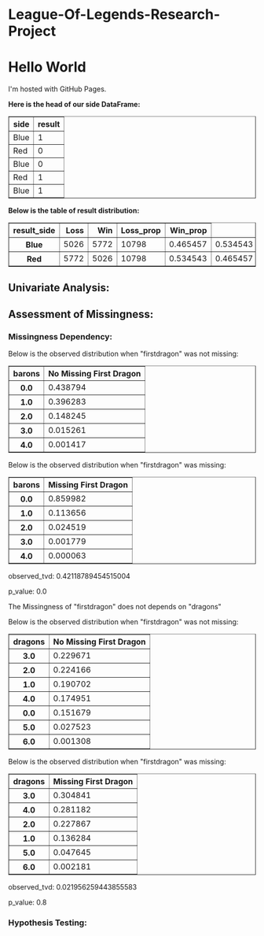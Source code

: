 # League-Of-Legends-Research-Project
<!DOCTYPE html>
<html>
<body>
<h1>Hello World</h1>
<p>I'm hosted with GitHub Pages.</p>
<p>
<strong> Here is the head of our side DataFrame: </strong>   
</p>
<table border="1" class="dataframe">
  <thead>
    <tr>
      <th style="text-align: right">side</th>
      <th style="text-align: right">result</th>
    </tr>
  </thead>
  <tbody>
    <tr>
      <td>Blue</td>
      <td>1</td>
    </tr>
    <tr>
      <td>Red</td>
      <td>0</td>
    </tr>
    <tr>
      <td>Blue</td>
      <td>0</td>
    </tr>
    <tr>
      <td>Red</td>
      <td>1</td>
    </tr>
    <tr>
      <td>Blue</td>
      <td>1</td>
    </tr>
  </tbody>
</table>
<p>
<strong> Below is the table of result distribution: </strong>   
</p>
<table border="1" class="dataframe">
  <thead>
    <tr>
      <th style="text-align: right">result_side</th>
      <th style="text-align: right">Loss</th>
      <th style="text-align: right">Win</th>
      <th style="text-align: right">Loss_prop</th>
      <th style="text-align: right">Win_prop</th>
    </tr>
  </thead>
  <tbody>
    <tr>
      <th>Blue</th>
      <td>5026</td>
      <td>5772</td>
      <td>10798</td>
      <td>0.465457</td>
      <td>0.534543</td>
    </tr>
    <tr>
      <th>Red</th>
      <td>5772</td>
      <td>5026</td>
      <td>10798</td>
      <td>0.534543</td>
      <td>0.465457</td>
    </tr>
  </tbody>
</table>
<h2>Univariate Analysis: </h2>
<p> </p>
<h2>Assessment of Missingness: </h2>
<h3>Missingness Dependency: </h3>
<p> Below is the observed distribution when "firstdragon" was not missing:</p>
<div>
<table border="1" class="dataframe">
  <thead>
    <tr>
      <th style="text-align: right">barons</th>
      <th style="text-align: right"> No Missing First Dragon</th>
    </tr>
  </thead>
  <tbody>
    <tr>
      <th>0.0</th>
      <td>0.438794</td>
    </tr>
    <tr>
      <th>1.0</th>
      <td>0.396283</td>
    </tr>
    <tr>
      <th>2.0</th>
      <td>0.148245</td>
    </tr>
    <tr>
      <th>3.0</th>
      <td>0.015261</td>
    </tr>
    <tr>
      <th>4.0</th>
      <td>0.001417</td>
    </tr>
  </tbody>
</table>
</div>
<p> Below is the observed distribution when "firstdragon" was missing:</p>
<div>
<table border="1" class="dataframe">
  <thead>
    <tr>
      <th style="text-align: right">barons</th>
      <th style="text-align: right">Missing First Dragon</th>
    </tr>
  </thead>
  <tbody>
    <tr>
      <th>0.0</th>
      <td>0.859982</td>
    </tr>
    <tr>
      <th>1.0</th>
      <td>0.113656</td>
    </tr>
    <tr>
      <th>2.0</th>
      <td>0.024519</td>
    </tr>
    <tr>
      <th>3.0</th>
      <td>0.001779</td>
    </tr>
    <tr>
      <th>4.0</th>
      <td>0.000063</td>
    </tr>
  </tbody>
</table>
</div>
<p> observed_tvd: 0.42118789454515004 </p>
<p> p_value: 0.0 </p>

<p> The Missingness of "firstdragon" does not depends on "dragons"</p>
<p> Below is the observed distribution when "firstdragon" was not missing:</p>
<div> 
<table border="1" class="dataframe">
  <thead>
    <tr>
      <th style="text-align: right">dragons</th>
      <th style="text-align: right"> No Missing First Dragon</th>
    </tr>
  </thead>
  <tbody>
    <tr>
      <th>3.0</th>
      <td>0.229671</td>
    </tr>
    <tr>
      <th>2.0</th>
      <td>0.224166</td>
    </tr>
    <tr>
      <th>1.0</th>
      <td>0.190702</td>
    </tr>
    <tr>
      <th>4.0</th>
      <td>0.174951</td>
    </tr>
    <tr>
      <th>0.0</th>
      <td>0.151679</td>
    </tr>
    <tr>
      <th>5.0</th>
      <td>0.027523</td>
    </tr>
    <tr>
      <th>6.0</th>
      <td>0.001308</td>
    </tr>
  </tbody>
</table>
</div>

<p> Below is the observed distribution when "firstdragon" was missing:</p>
<div>
<table border="1" class="dataframe">
  <thead>
    <tr>
      <th style="text-align: right">dragons</th>
      <th style="text-align: right">Missing First Dragon</th>
    </tr>
  </thead>
  <tbody>
    <tr>
      <th>3.0</th>
      <td>0.304841</td>
    </tr>
    <tr>
      <th>4.0</th>
      <td>0.281182</td>
    </tr>
    <tr>
      <th>2.0</th>
      <td>0.227867</td>
    </tr>
    <tr>
      <th>1.0</th>
      <td>0.136284</td>
    </tr>
    <tr>
      <th>5.0</th>
      <td>0.047645</td>
    </tr>
    <tr>
      <th>6.0</th>
      <td>0.002181</td>
    </tr>
  </tbody>
</table>
</div>
<p> observed_tvd: 0.021956259443855583</p>
<p> p_value: 0.8</p>
<h3> Hypothesis Testing: </h3>




  
</body>
</html>
